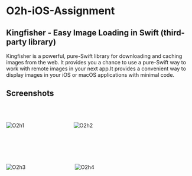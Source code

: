 # O2h-iOS-Assignment

## Kingfisher - Easy Image Loading in Swift (third-party library)
Kingfisher is a powerful, pure-Swift library for downloading and caching images from the web. It provides you a chance to use a pure-Swift way to work with remote images in your next 
app.It provides a convenient way to display images in your iOS or macOS applications with minimal code.

## Screenshots 
<br/>
<br/>

![O2h1](https://github.com/faizanpro77/O2h-iOS-Assignment/assets/83450298/f9efff71-4dfa-4d06-8592-31fbb9697efb)
&nbsp;&nbsp;&nbsp;&nbsp;&nbsp;&nbsp;&nbsp;&nbsp;&nbsp;&nbsp;&nbsp;&nbsp;&nbsp;&nbsp;&nbsp;&nbsp;&nbsp;&nbsp;&nbsp;&nbsp;&nbsp;&nbsp;&nbsp;&nbsp;&nbsp;&nbsp;&nbsp;&nbsp;&nbsp;&nbsp;&nbsp;&nbsp;
![O2h2](https://github.com/faizanpro77/O2h-iOS-Assignment/assets/83450298/55c1320a-8f40-4938-8e63-836c5ddb55f9)

<br/>
<br/>
<br/>
<br/>

![O2h3](https://github.com/faizanpro77/O2h-iOS-Assignment/assets/83450298/cb83b0cf-91b3-42e2-818f-73dd756163c7)
&nbsp;&nbsp;&nbsp;&nbsp;&nbsp;&nbsp;&nbsp;&nbsp;&nbsp;&nbsp;&nbsp;&nbsp;&nbsp;&nbsp;&nbsp;&nbsp;&nbsp;&nbsp;&nbsp;&nbsp;&nbsp;&nbsp;&nbsp;&nbsp;&nbsp;&nbsp;&nbsp;&nbsp;&nbsp;&nbsp;&nbsp;&nbsp;
![O2h4](https://github.com/faizanpro77/O2h-iOS-Assignment/assets/83450298/9080097f-0413-42d8-873f-d56160226a24)
